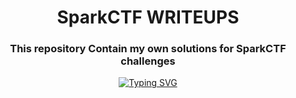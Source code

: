 <h1 align="center">SparkCTF WRITEUPS</h1>
<h3 align="center"> This repository Contain my own solutions for SparkCTF challenges </h3>

<!-- 
<h2 align="center">CS student and a passionate web developer</h2> -->

<!--   my-ticker -->    
<!-- &emsp;&emsp;&emsp;&emsp;&emsp;&emsp;&emsp;&emsp;&emsp;[![Typing SVG](https://readme-typing-svg.herokuapp.com?color=%F0E68C&center=true&vCenter=true&width=600&lines=SparkCTF+2K24"")](https://git.io/typing-svg) -->

<p align="center">
  <a href="https://git.io/typing-svg">
    <img src="https://readme-typing-svg.herokuapp.com?color=%F0E68C&center=true&vCenter=true&width=800&lines=SparkCTF+2K24" alt="Typing SVG">
  </a>
</p>
